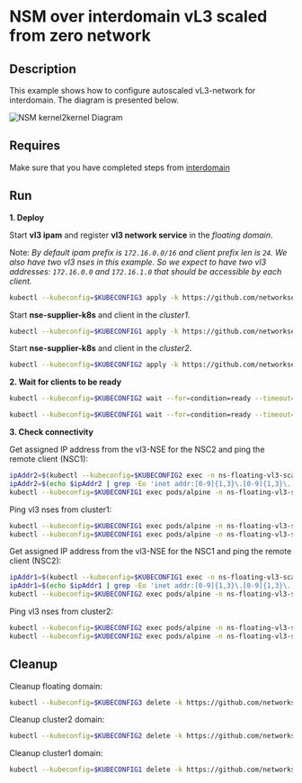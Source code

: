 # NSM over interdomain vL3 scaled from zero network

## Description

This example shows how to configure autoscaled vL3-network for interdomain. The diagram is presented below.

![NSM kernel2kernel Diagram](./floating_vl3_autoscale.svg "NSM Kernel2Kernel Scheme")

## Requires

Make sure that you have completed steps from [interdomain](../../suites/basic)

## Run

**1. Deploy**

Start **vl3 ipam** and register **vl3 network service** in the *floating domain*.

Note: *By default ipam prefix is `172.16.0.0/16` and client prefix len is `24`. We also have two vl3 nses in this example. So we expect to have two vl3 addresses: `172.16.0.0` and `172.16.1.0` that should be accessible by each client.*
```bash
kubectl --kubeconfig=$KUBECONFIG3 apply -k https://github.com/networkservicemesh/deployments-k8s/examples/interdomain/usecases/floating_vl3-scale-from-zero/cluster3?ref=4d77b65d62a6f2f749c5d4a1f1cedda39507b824
```

Start **nse-supplier-k8s** and client in the *cluster1*.
```bash
kubectl --kubeconfig=$KUBECONFIG1 apply -k https://github.com/networkservicemesh/deployments-k8s/examples/interdomain/usecases/floating_vl3-scale-from-zero/cluster1?ref=4d77b65d62a6f2f749c5d4a1f1cedda39507b824
```

Start **nse-supplier-k8s** and client in the *cluster2*.
```bash
kubectl --kubeconfig=$KUBECONFIG2 apply -k https://github.com/networkservicemesh/deployments-k8s/examples/interdomain/usecases/floating_vl3-scale-from-zero/cluster2?ref=4d77b65d62a6f2f749c5d4a1f1cedda39507b824
```

**2. Wait for clients to be ready**

```bash
kubectl --kubeconfig=$KUBECONFIG2 wait --for=condition=ready --timeout=1m pod -l app=alpine -n ns-floating-vl3-scale-from-zero
```
```bash
kubectl --kubeconfig=$KUBECONFIG1 wait --for=condition=ready --timeout=1m pod -l app=alpine -n ns-floating-vl3-scale-from-zero
```

**3. Check connectivity**

Get assigned IP address from the vl3-NSE for the NSC2 and ping the remote client (NSC1):
```bash
ipAddr2=$(kubectl --kubeconfig=$KUBECONFIG2 exec -n ns-floating-vl3-scale-from-zero pods/alpine -- ifconfig nsm-1)
ipAddr2=$(echo $ipAddr2 | grep -Eo 'inet addr:[0-9]{1,3}\.[0-9]{1,3}\.[0-9]{1,3}\.[0-9]{1,3}'| cut -c 11-)
kubectl --kubeconfig=$KUBECONFIG1 exec pods/alpine -n ns-floating-vl3-scale-from-zero -- ping -c 4 $ipAddr2
```

Ping vl3 nses from cluster1:
```bash
kubectl --kubeconfig=$KUBECONFIG1 exec pods/alpine -n ns-floating-vl3-scale-from-zero -- ping -c 4 172.16.0.0
kubectl --kubeconfig=$KUBECONFIG1 exec pods/alpine -n ns-floating-vl3-scale-from-zero -- ping -c 4 172.16.1.0
```

Get assigned IP address from the vl3-NSE for the NSC1 and ping the remote client (NSC2):
```bash
ipAddr1=$(kubectl --kubeconfig=$KUBECONFIG1 exec -n ns-floating-vl3-scale-from-zero pods/alpine -- ifconfig nsm-1)
ipAddr1=$(echo $ipAddr1 | grep -Eo 'inet addr:[0-9]{1,3}\.[0-9]{1,3}\.[0-9]{1,3}\.[0-9]{1,3}'| cut -c 11-)
kubectl --kubeconfig=$KUBECONFIG2 exec pods/alpine -n ns-floating-vl3-scale-from-zero -- ping -c 4 $ipAddr1
```

Ping vl3 nses from cluster2:
```bash
kubectl --kubeconfig=$KUBECONFIG2 exec pods/alpine -n ns-floating-vl3-scale-from-zero -- ping -c 4 172.16.0.0
kubectl --kubeconfig=$KUBECONFIG2 exec pods/alpine -n ns-floating-vl3-scale-from-zero -- ping -c 4 172.16.1.0
```

## Cleanup

Cleanup floating domain:
```bash
kubectl --kubeconfig=$KUBECONFIG3 delete -k https://github.com/networkservicemesh/deployments-k8s/examples/interdomain/usecases/floating_vl3-scale-from-zero/cluster3?ref=4d77b65d62a6f2f749c5d4a1f1cedda39507b824
```

Cleanup cluster2 domain:
```bash
kubectl --kubeconfig=$KUBECONFIG2 delete -k https://github.com/networkservicemesh/deployments-k8s/examples/interdomain/usecases/floating_vl3-scale-from-zero/cluster2?ref=4d77b65d62a6f2f749c5d4a1f1cedda39507b824
```

Cleanup cluster1 domain:
```bash
kubectl --kubeconfig=$KUBECONFIG1 delete -k https://github.com/networkservicemesh/deployments-k8s/examples/interdomain/usecases/floating_vl3-scale-from-zero/cluster1?ref=4d77b65d62a6f2f749c5d4a1f1cedda39507b824
```
